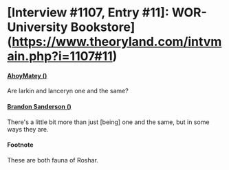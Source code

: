# [Interview #1107, Entry #11]: WOR-University Bookstore](https://www.theoryland.com/intvmain.php?i=1107#11)

#### [AhoyMatey ()](http://www.17thshard.com/forum/topic/7267-words-of-brandon-compiled-x-2/)

Are larkin and lanceryn one and the same?

#### [Brandon Sanderson ()](http://www.17thshard.com/forum/topic/7267-words-of-brandon-compiled-x-2/)

There's a little bit more than just [being] one and the same, but in some ways they are.

#### Footnote

These are both fauna of Roshar.

